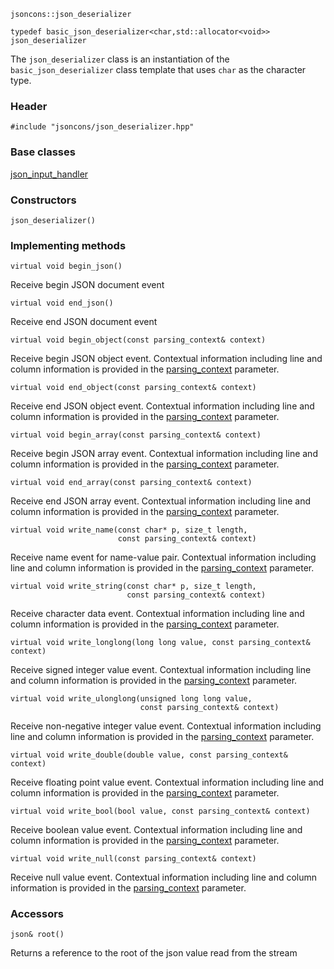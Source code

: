     jsoncons::json_deserializer

    typedef basic_json_deserializer<char,std::allocator<void>> json_deserializer

The `json_deserializer` class is an instantiation of the `basic_json_deserializer` class template that uses `char` as the character type.

### Header

    #include "jsoncons/json_deserializer.hpp"

### Base classes

[json_input_handler](json_input_handler)

### Constructors

    json_deserializer()

### Implementing methods

    virtual void begin_json()
Receive begin JSON document event

    virtual void end_json()
Receive end JSON document event

    virtual void begin_object(const parsing_context& context)
Receive begin JSON object event. Contextual information including
line and column information is provided in the [parsing_context](parsing_context) parameter. 

    virtual void end_object(const parsing_context& context)
Receive end JSON object event. Contextual information including
line and column information is provided in the [parsing_context](parsing_context) parameter. 

    virtual void begin_array(const parsing_context& context)
Receive begin JSON array event. Contextual information including
line and column information is provided in the [parsing_context](parsing_context) parameter. 

    virtual void end_array(const parsing_context& context)
Receive end JSON array event. Contextual information including
line and column information is provided in the [parsing_context](parsing_context) parameter. 

    virtual void write_name(const char* p, size_t length, 
                            const parsing_context& context)
Receive name event for name-value pair. Contextual information including
line and column information is provided in the [parsing_context](parsing_context) parameter.  

    virtual void write_string(const char* p, size_t length, 
                              const parsing_context& context)
Receive character data event. Contextual information including
line and column information is provided in the [parsing_context](parsing_context) parameter. 

    virtual void write_longlong(long long value, const parsing_context& context)
Receive signed integer value event. Contextual information including
line and column information is provided in the [parsing_context](parsing_context) parameter. 

    virtual void write_ulonglong(unsigned long long value, 
                                 const parsing_context& context)
Receive non-negative integer value event. Contextual information including
line and column information is provided in the [parsing_context](parsing_context) parameter. 

    virtual void write_double(double value, const parsing_context& context)
Receive floating point value event. Contextual information including
line and column information is provided in the [parsing_context](parsing_context) parameter. 

    virtual void write_bool(bool value, const parsing_context& context)
Receive boolean value event. Contextual information including
line and column information is provided in the [parsing_context](parsing_context) parameter. 

    virtual void write_null(const parsing_context& context)
Receive null value event. Contextual information including
line and column information is provided in the [parsing_context](parsing_context) parameter. 

### Accessors

    json& root()
Returns a reference to the root of the json value read from the stream
